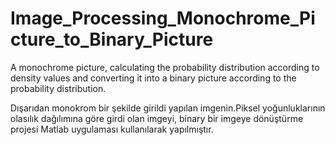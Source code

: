 # Image_Processing_Monochrome_Picture_to_Binary_Picture
A monochrome picture, calculating the probability distribution according to density values ​​and converting it into a binary picture according to the probability distribution.

Dışarıdan monokrom bir şekilde girildi yapılan imgenin.Piksel yoğunluklarının olasılık dağılımına göre girdi olan imgeyi, 
binary bir imgeye dönüştürme projesi Matlab uygulaması kullanılarak yapılmıştır.
